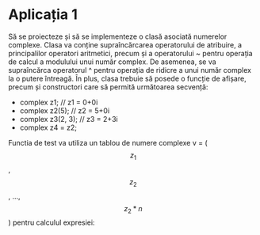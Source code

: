 # Aplicația 1
Să se proiecteze și să se implementeze o clasă asociată numerelor complexe. Clasa va
conține supraîncărcarea operatorului de atribuire, a principalilor operatori aritmetici,
precum și a operatorului ~ pentru operația de calcul a modulului unui număr complex. De
asemenea, se va supraîncărca operatorul ^ pentru operația de ridicre a unui număr
complex la o putere întreagă. În plus, clasa trebuie să posede o funcție de afișare, precum
și constructori care să permită următoarea secvență:

* complex z1; // z1 = 0+0i
* complex z2(5); // z2 = 5+0i
* complex z3(2, 3); // z3 = 2+3i
* complex z4 = z2;

Functia de test va utiliza un tablou de numere complexe v = ($$z_1$$, $$z_2$$, ..., $$z_2*n$$) pentru calculul expresiei:
